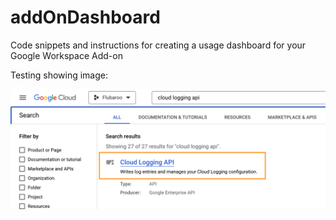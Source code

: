# addOnDashboard
Code snippets and instructions for creating a usage dashboard for your Google Workspace Add-on

Testing showing image:

<img src="images/cloud-logging-api-search.png" width="700"/>
